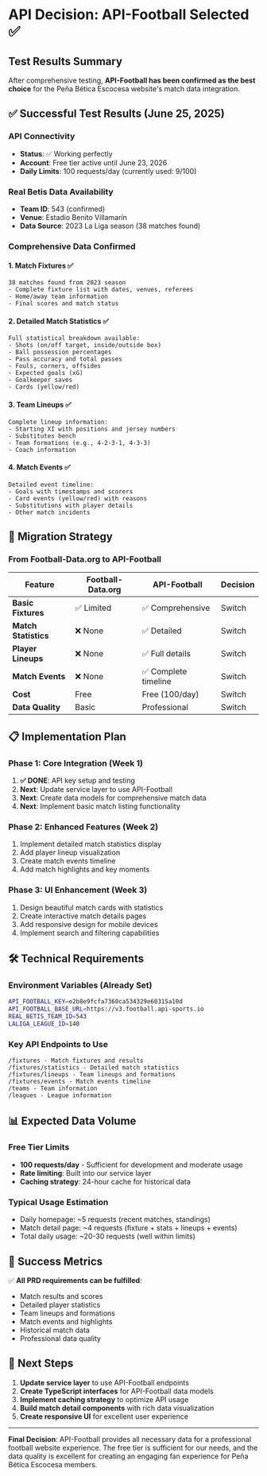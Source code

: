 # API Decision: API-Football Selected ✅

## Test Results Summary

After comprehensive testing, **API-Football has been confirmed as the best choice** for the Peña Bética Escocesa website's match data integration.

## ✅ Successful Test Results (June 25, 2025)

### API Connectivity
- **Status**: ✅ Working perfectly
- **Account**: Free tier active until June 23, 2026
- **Daily Limits**: 100 requests/day (currently used: 9/100)

### Real Betis Data Availability
- **Team ID**: 543 (confirmed)
- **Venue**: Estadio Benito Villamarín
- **Data Source**: 2023 La Liga season (38 matches found)

### Comprehensive Data Confirmed

#### 1. **Match Fixtures** ✅
```
38 matches found from 2023 season
- Complete fixture list with dates, venues, referees
- Home/away team information
- Final scores and match status
```

#### 2. **Detailed Match Statistics** ✅
```
Full statistical breakdown available:
- Shots (on/off target, inside/outside box)
- Ball possession percentages
- Pass accuracy and total passes
- Fouls, corners, offsides
- Expected goals (xG)
- Goalkeeper saves
- Cards (yellow/red)
```

#### 3. **Team Lineups** ✅
```
Complete lineup information:
- Starting XI with positions and jersey numbers
- Substitutes bench
- Team formations (e.g., 4-2-3-1, 4-3-3)
- Coach information
```

#### 4. **Match Events** ✅
```
Detailed event timeline:
- Goals with timestamps and scorers
- Card events (yellow/red) with reasons
- Substitutions with player details
- Other match incidents
```

## 🔄 Migration Strategy

### From Football-Data.org to API-Football

| Feature | Football-Data.org | API-Football | Decision |
|---------|------------------|--------------|----------|
| **Basic Fixtures** | ✅ Limited | ✅ Comprehensive | Switch |
| **Match Statistics** | ❌ None | ✅ Detailed | Switch |
| **Player Lineups** | ❌ None | ✅ Full details | Switch |
| **Match Events** | ❌ None | ✅ Complete timeline | Switch |
| **Cost** | Free | Free (100/day) | Switch |
| **Data Quality** | Basic | Professional | Switch |

## 📋 Implementation Plan

### Phase 1: Core Integration (Week 1)
1. **✅ DONE**: API key setup and testing
2. **Next**: Update service layer to use API-Football
3. **Next**: Create data models for comprehensive match data
4. **Next**: Implement basic match listing functionality

### Phase 2: Enhanced Features (Week 2)
1. Implement detailed match statistics display
2. Add player lineup visualization
3. Create match events timeline
4. Add match highlights and key moments

### Phase 3: UI Enhancement (Week 3)
1. Design beautiful match cards with statistics
2. Create interactive match details pages
3. Add responsive design for mobile devices
4. Implement search and filtering capabilities

## 🛠️ Technical Requirements

### Environment Variables (Already Set)
```bash
API_FOOTBALL_KEY=e2b8e9fcfa7360ca534329e60315a10d
API_FOOTBALL_BASE_URL=https://v3.football.api-sports.io
REAL_BETIS_TEAM_ID=543
LALIGA_LEAGUE_ID=140
```

### Key API Endpoints to Use
```
/fixtures - Match fixtures and results
/fixtures/statistics - Detailed match statistics
/fixtures/lineups - Team lineups and formations
/fixtures/events - Match events timeline
/teams - Team information
/leagues - League information
```

## 📊 Expected Data Volume

### Free Tier Limits
- **100 requests/day** - Sufficient for development and moderate usage
- **Rate limiting**: Built into our service layer
- **Caching strategy**: 24-hour cache for historical data

### Typical Usage Estimation
- Daily homepage: ~5 requests (recent matches, standings)
- Match detail page: ~4 requests (fixture + stats + lineups + events)
- Total daily usage: ~20-30 requests (well within limits)

## 🎯 Success Metrics

✅ **All PRD requirements can be fulfilled**:
- Match results and scores
- Detailed player statistics
- Team lineups and formations
- Match events and highlights
- Historical match data
- Professional data quality

## 🚀 Next Steps

1. **Update service layer** to use API-Football endpoints
2. **Create TypeScript interfaces** for API-Football data models
3. **Implement caching strategy** to optimize API usage
4. **Build match detail components** with rich data visualization
5. **Create responsive UI** for excellent user experience

---

**Final Decision**: API-Football provides all necessary data for a professional football website experience. The free tier is sufficient for our needs, and the data quality is excellent for creating an engaging fan experience for Peña Bética Escocesa members.
